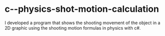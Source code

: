 # c--physics-shot-motion-calculation
I developed a program that shows the shooting movement of the object in a 2D graphic using the shooting motion formulas in physics with c#.
